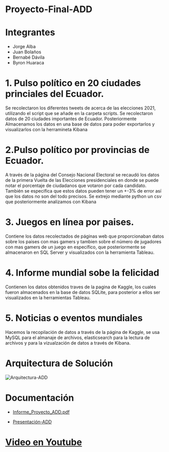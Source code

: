 # Proyecto-Final-ADD

# Integrantes
* Jorge Alba
* Juan Bolaños
* Bernabé Dávila
* Byron Huaraca

# 1. Pulso político en 20 ciudades princiales del Ecuador.
Se recolectaron los diferentes tweets de acerca de las elecciones 2021, utilizando el script que se añade en la carpeta scripts. Se recolectaron datos de 20 ciudades importantes de Ecuador. Posteriormente Almacenamos los datos en una base de datos para poder exportarlos y visualizarlos con la herramineta Kibana

# 2.Pulso político por provincias de Ecuador.
A través de la página del Consejo Nacional Electoral se recaudó los datos de la primera Vuelta de las Elecciones presidenciales en donde se puede notar el porcentaje de ciudadanos que votaron por cada candidato. También se especifica que estos datos pueden tener un +-3% de error así que los datos no son del todo precisos. Se extrejo mediante python un csv que posteriormente analizamos con Kibana

# 3. Juegos en línea por paises.
Contiene los datos recolectados de páginas web que proporcionaban datos sobre los paises con mas gamers y tambien sobre el número de jugadores con mas gamers de un juego en específico, que posteriormente se almacenaron en SQL Server y visualizados con la herramienta Tableau.

# 4. Informe mundial sobe la felicidad
Contienen los datos obtenidos  traves de la pagina de Kaggle, los cuales fueron almacenados en la base de datos SQLite, para posterior a ellos ser visualizados en la herramientas Tableau.

# 5. Noticias o eventos mundiales
Hacemos la recopilación de datos a través de la página de Kaggle, se usa MySQL para el almanaje de archivos, elasticsearch para la lectura de archivos y para la vizualzación de datos a través de Kibana.

# Arquitectura de Solución
![Arquitectura-ADD](https://user-images.githubusercontent.com/66254573/133143220-b2b61fc0-706e-4264-b391-068f23fb10b4.png)

# Documentación
* [Informe_Proyecto_ADD.pdf](https://github.com/jorgew1998/Proyecto-Final-ADD/files/7156879/Informe_Proyecto_ADD.pdf)

* [Presentación-ADD](https://www.beautiful.ai/player/-MjKDWe4PADNshQxQkrO)

# [Video en Youtube](https://www.youtube.com/watch?v=bVmaboUOU_0)

